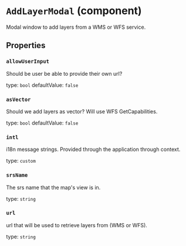 `AddLayerModal` (component)
===========================

Modal window to add layers from a WMS or WFS service.

Properties
----------

### `allowUserInput`

Should be user be able to provide their own url?

type: `bool`
defaultValue: `false`


### `asVector`

Should we add layers as vector? Will use WFS GetCapabilities.

type: `bool`
defaultValue: `false`


### `intl`

i18n message strings. Provided through the application through context.

type: `custom`


### `srsName`

The srs name that the map's view is in.

type: `string`


### `url`

url that will be used to retrieve layers from (WMS or WFS).

type: `string`

